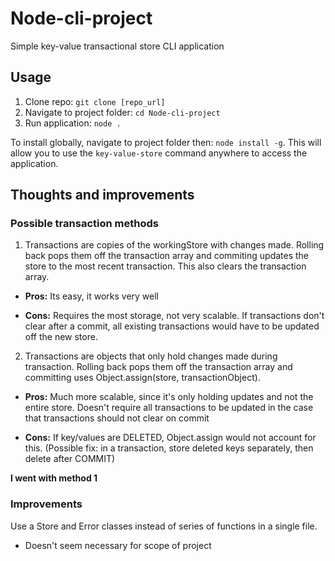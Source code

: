 # Node-cli-project
Simple key-value transactional store CLI application

## Usage
1. Clone repo: `git clone [repo_url]`
2. Navigate to project folder: `cd Node-cli-project`
3. Run application: `node .`


To install globally, navigate to project folder then: `node install -g`. This will allow you to use the `key-value-store` command anywhere to access the application.

## Thoughts and improvements 


### Possible transaction methods
1. Transactions are copies of the workingStore with changes made. Rolling back pops them off the transaction array and commiting updates the store to the most recent transaction.  This also clears the transaction array.

* **Pros:** Its easy, it works very well

* **Cons:** Requires the most storage, not very scalable. If transactions don't clear after a commit, all existing transactions would have to be updated off the new store.

2. Transactions are objects that only hold changes made during transaction.  Rolling back pops them off the transaction array and committing uses Object.assign(store, transactionObject).

* **Pros:** Much more scalable, since it's only holding updates and not the entire store.  Doesn't require all transactions to be updated in the case that transactions should not clear on commit

* **Cons:** If key/values are DELETED, Object.assign would not account for this. (Possible fix: in a transaction, store deleted keys separately, then delete after COMMIT) 


**I went with method 1**


### Improvements
Use a Store and Error classes instead of series of functions in a single file.

- Doesn't seem necessary for scope of project
